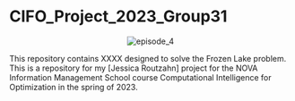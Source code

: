 # CIFO_Project_2023_Group31

<p align="center">
  <img src="https://user-images.githubusercontent.com/69793689/234189847-c582581a-2947-4b27-99e8-20b4a51221ed.gif" alt="episode_4">
</p>


This repository contains XXXX designed to solve the Frozen Lake problem. This is a repository for my [Jessica Routzahn] project for the NOVA Information Management School course Computational Intelligence for Optimization in the spring of 2023. 
